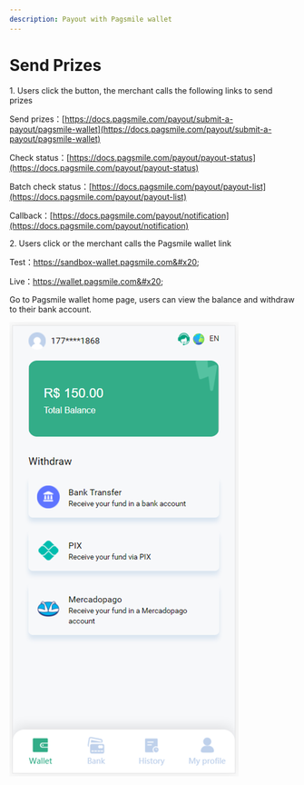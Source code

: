 ```yaml
---
description: Payout with Pagsmile wallet
---
```


# Send Prizes

1\. Users click the button, the merchant calls the following links to send prizes

Send prizes：[https://docs.pagsmile.com/payout/submit-a-payout/pagsmile-wallet](https://docs.pagsmile.com/payout/submit-a-payout/pagsmile-wallet)

Check status：[https://docs.pagsmile.com/payout/payout-status](https://docs.pagsmile.com/payout/payout-status)

Batch check status：[https://docs.pagsmile.com/payout/payout-list](https://docs.pagsmile.com/payout/payout-list)

Callback：[https://docs.pagsmile.com/payout/notification](https://docs.pagsmile.com/payout/notification)



2\. Users click or the merchant calls the Pagsmile wallet link

Test：https://sandbox-wallet.pagsmile.com&#x20;

Live：https://wallet.pagsmile.com&#x20;

Go to Pagsmile wallet home page, users can view the balance and withdraw to their bank account.

![](<../../../.gitbook/assets/image (21).png>)

